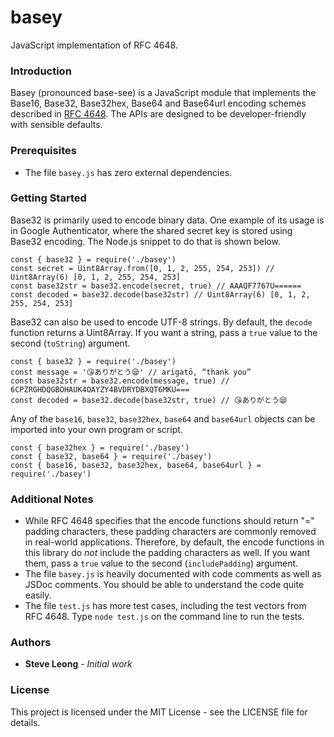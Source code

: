 # basey
JavaScript implementation of RFC 4648.

### Introduction
Basey (pronounced base-see) is a JavaScript module that implements the
Base16, Base32, Base32hex, Base64 and Base64url encoding schemes described
in [RFC 4648](https://tools.ietf.org/html/rfc4648). The APIs are designed
to be developer-friendly with sensible defaults.

### Prerequisites
- The file `basey.js` has zero external dependencies.

### Getting Started
Base32 is primarily used to encode binary data. One example of its usage is in
Google Authenticator, where the shared secret key is stored using Base32
encoding. The Node.js snippet to do that is shown below.
```
const { base32 } = require('./basey')
const secret = Uint8Array.from([0, 1, 2, 255, 254, 253]) // Uint8Array(6) [0, 1, 2, 255, 254, 253]
const base32str = base32.encode(secret, true) // AAAQF7767U======
const decoded = base32.decode(base32str) // Uint8Array(6) [0, 1, 2, 255, 254, 253]
```

Base32 can also be used to encode UTF-8 strings. By default, the `decode` function returns a
Uint8Array. If you want a string, pass a `true` value to the second (`toString`) argument.
```
const { base32 } = require('./basey')
const message = '😘ありがとう😪' // arigatō, “thank you”
const base32str = base32.encode(message, true) // 6CPZRGHDQGBOHAUK4OAYZY4BVDRYDBXQT6MKU===
const decoded = base32.decode(base32str, true) // 😘ありがとう😪
```

Any of the `base16`, `base32`, `base32hex`, `base64` and `base64url` objects can be
imported into your own program or script.
```
const { base32hex } = require('./basey')
const { base32, base64 } = require('./basey')
const { base16, base32, base32hex, base64, base64url } = require('./basey')
```

### Additional Notes
- While RFC 4648 specifies that the encode functions should return "=" padding characters,
these padding characters are commonly removed in real-world applications. Therefore, by
default, the encode functions in this library do *not* include the padding characters as
well. If you want them, pass a `true` value to the second (`includePadding`)
argument.
- The file `basey.js` is heavily documented with code comments as well as JSDoc comments.
You should be able to understand the code quite easily.
- The file `test.js` has more test cases, including the test vectors from RFC 4648. Type
`node test.js` on the command line to run the tests.

### Authors
* **Steve Leong** - *Initial work*

### License
This project is licensed under the MIT License - see the LICENSE file for details.
